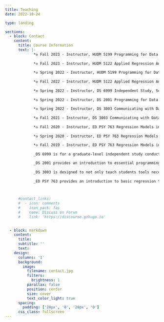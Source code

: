 ```yaml
---
title: Teaching
date: 2022-10-24

type: landing

sections:
  - block: Contact
    content:
      title: Course Information
      text: |-
             *◇ Fall 2023 - Instructor, HUDM 5199 Programming for Data Science, Dept of Human Development, Teachers College, Columbia University.*
      
             *◇ Fall 2023 - Instructor, HUDM 5122 Applied Regression Analysis, Dept of Human Development, Teachers College, Columbia University.*
      
             *◇ Spring 2022 - Instructor, HUDM 5199 Programming for Data Science, Dept of Human Development, Teachers College, Columbia University.*
     
             *◇ Fall 2022 - Instructor, HUDM 5122 Applied Regression Analysis, Dept of Human Development, Teachers College, Columbia University.*
      
             *◇ Spring 2022 - Instructor, DS 6999 Independent Study, School of Data Science, University of Virginia.*
             
             *◇ Spring 2022 - Instructor, DS 2001 Programming for Data Science, School of Data Science, University of Virginia.*
             
             *◇ Spring 2022 - Instructor, DS 3003 Communicating with Data, School of Data Science, University of Virginia.*
      
             *◇ Fall 2021 - Instructor, DS 3003 Communicating with Data, School of Data Science, University of Virginia.*
      
             *◇ Fall 2020 - Instructor, ED PSY 763 Regression Models in Education, Dept of Educational Psychology, University of Wisconsin-Madison.*
      
             *◇ Spring 2020 - Instructor, ED PSY 763 Regression Models in Education, Dept of Educational Psychology, University of Wisconsin-Madison.*
      
             *◇ Fall 2019 - Instructor, ED PSY 763 Regression Models in Education, Dept of Educational Psychology, University of Wisconsin-Madison.*
             
             _DS 6999 is for a graduate-level independent study conducted under the supervision of a specific instructor._

             _DS 2001 provides an introduction to essential programming concepts, structures, and techniques for data science. Programming languages Python, R, and SQL will be covered with popular data frame focused packages being targeted. Additionally, essential and complementary topics are taught, such as testing and debugging, exception handling, and an introduction to visualization._
             
             _DS 3003 is designed to not only teach students tools necessary to visualize data but also effective techniques for explaining data driven results with an emphasis on communicating statistical output in a manner that best represents the findings. Examples might include tailoring messages based on the audience or shaping visualizations to follow a story-line. Content on the development of interactive plots and dashboards using ggplot, plotly, and Shiny will also be included._
             
             _ED PSY 763 provides an introduction to basic regression techniques and serves as a solid foundation for more advanced methods like hierarchical linear modeling (HLM) or structural equation modeling (SEM). The general objective is to make you familiar with the theoretical foundations of regression analysis as well as its application to real datasets. All the analyses will be done in R which is a free language and environment for statistical computing and graphics._


      
      #contact_links:
      #  - icon: comments
      #    icon_pack: fas
      #    name: Discuss on Forum
      #    link: 'https://discourse.gohugo.io'
    

  - block: markdown
    content:
      title:
      subtitle: ''
      text:
    design:
      columns: '1'
      background:
        image: 
          filename: contact.jpg
          filters:
            brightness: 1
          parallax: false
          position: center
          size: cover
          text_color_light: true
      spacing:
        padding: ['20px', '0', '20px', '0']
      css_class: fullscreen
---
```

